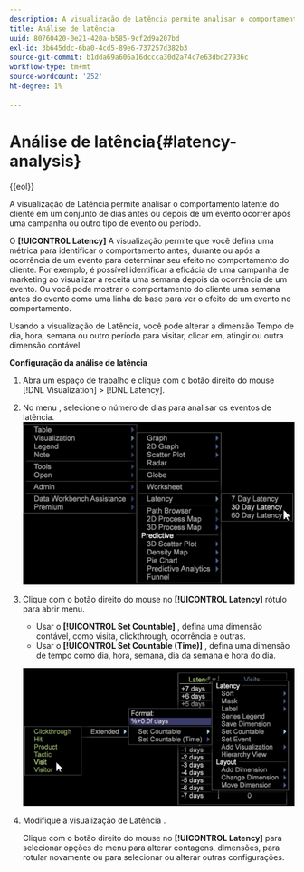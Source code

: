 ```yaml
---
description: A visualização de Latência permite analisar o comportamento latente do cliente em um conjunto de dias antes ou depois de um evento ocorrer após uma campanha ou outro tipo de evento ou período.
title: Análise de latência
uuid: 80760420-0e21-420a-b585-9cf2d9a207bd
exl-id: 3b645ddc-6ba0-4cd5-89e6-737257d382b3
source-git-commit: b1dda69a606a16dccca30d2a74c7e63dbd27936c
workflow-type: tm+mt
source-wordcount: '252'
ht-degree: 1%

---
```


# Análise de latência{#latency-analysis}

{{eol}}

A visualização de Latência permite analisar o comportamento latente do cliente em um conjunto de dias antes ou depois de um evento ocorrer após uma campanha ou outro tipo de evento ou período.

O **[!UICONTROL Latency]** A visualização permite que você defina uma métrica para identificar o comportamento antes, durante ou após a ocorrência de um evento para determinar seu efeito no comportamento do cliente. Por exemplo, é possível identificar a eficácia de uma campanha de marketing ao visualizar a receita uma semana depois da ocorrência de um evento. Ou você pode mostrar o comportamento do cliente uma semana antes do evento como uma linha de base para ver o efeito de um evento no comportamento.

Usando a visualização de Latência, você pode alterar a dimensão Tempo de dia, hora, semana ou outro período para visitar, clicar em, atingir ou outra dimensão contável.

**Configuração da análise de latência**

1. Abra um espaço de trabalho e clique com o botão direito do mouse [!DNL Visualization] > [!DNL Latency].

1. No menu , selecione o número de dias para analisar os eventos de latência. ![](assets/latency_vis.png)

1. Clique com o botão direito do mouse no **[!UICONTROL Latency]** rótulo para abrir menu.

   * Usar o **[!UICONTROL Set Countable]** , defina uma dimensão contável, como visita, clickthrough, ocorrência e outras.
   * Usar o **[!UICONTROL Set Countable (Time)]** , defina uma dimensão de tempo como dia, hora, semana, dia da semana e hora do dia.

   ![](assets/latency_vis_countable.png)

1. Modifique a visualização de Latência .

   Clique com o botão direito do mouse no **[!UICONTROL Latency]** para selecionar opções de menu para alterar contagens, dimensões, para rotular novamente ou para selecionar ou alterar outras configurações.

